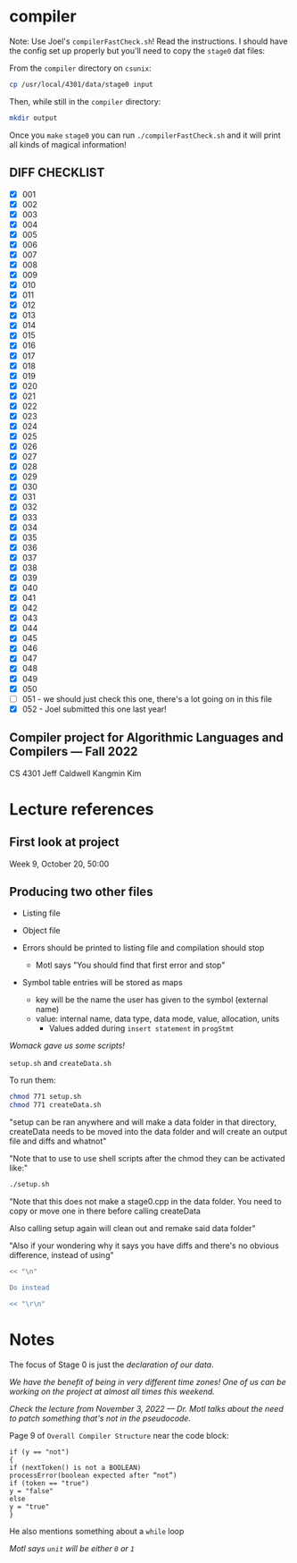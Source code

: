 # compiler

Note: Use Joel's `compilerFastCheck.sh`! Read the instructions. I should have the config set up properly but you'll need to copy the `stage0` dat files:

From the `compiler` directory on `csunix`:

```bash
cp /usr/local/4301/data/stage0 input
```

Then, while still in the `compiler` directory:

```bash
mkdir output
```

Once you `make` `stage0` you can run `./compilerFastCheck.sh` and it will print all kinds of magical information!

## DIFF CHECKLIST
- [x] 001 
- [x] 002
- [x] 003
- [x] 004
- [x] 005
- [x] 006
- [x] 007
- [x] 008
- [x] 009
- [x] 010
- [x] 011
- [x] 012
- [x] 013
- [x] 014
- [x] 015
- [x] 016
- [x] 017
- [x] 018
- [x] 019
- [x] 020
- [x] 021
- [x] 022
- [x] 023
- [x] 024
- [x] 025
- [x] 026
- [x] 027
- [x] 028
- [x] 029
- [x] 030
- [x] 031
- [x] 032
- [x] 033
- [x] 034
- [x] 035
- [x] 036
- [x] 037
- [x] 038
- [x] 039
- [x] 040
- [x] 041
- [x] 042
- [x] 043
- [x] 044
- [x] 045
- [x] 046
- [x] 047
- [x] 048
- [x] 049
- [x] 050
- [ ] 051 - we should just check this one, there's a lot going on in this file
- [x] 052 - Joel submitted this one last year!

## Compiler project for Algorithmic Languages and Compilers — Fall 2022

CS 4301
Jeff Caldwell
Kangmin Kim

# Lecture references
## First look at project
Week 9, October 20, 50:00

## Producing two other files
- Listing file
- Object file
- Errors should be printed to listing file and compilation should stop
  - Motl says "You should find that first error and stop"

- Symbol table entries will be stored as maps
  - key will be the name the user has given to the symbol (external name)
  - value: internal name, data type, data mode, value, allocation, units
    - Values added during `insert statement` in `progStmt`

_Womack gave us some scripts!_

`setup.sh` and `createData.sh`

To run them:

```bash
chmod 771 setup.sh
chmod 771 createData.sh
```

"setup can be ran anywhere and will make a data folder in that directory, createData needs to be moved into the data folder and will create an output file and diffs and whatnot"

"Note that to use to use shell scripts after the chmod they can be activated like:"

```bash
./setup.sh
```
"Note that this does not make a stage0.cpp in the data folder. You need to copy or move one in there before calling createData 

Also calling setup again will clean out and remake said data folder"

"Also if your wondering why it says you have diffs and there's no obvious difference, instead of using"

```bash
<< "\n"

Do instead 

<< "\r\n"
```

# Notes

The focus of Stage 0 is just the _declaration of our data_.

_We have the benefit of being in very different time zones! One of us can be working on the project at almost all times this weekend._

_Check the lecture from November 3, 2022 — Dr. Motl talks about the need to patch something that's not in the pseudocode._

Page 9 of `Overall Compiler Structure` near the code block:

```
if (y == "not")
{
if (nextToken() is not a BOOLEAN)
processError(boolean expected after “not”)
if (token == "true")
y = "false"
else
y = "true"
}
```

He also mentions something about a `while` loop

_Motl says `unit` will be either `0` or `1`_